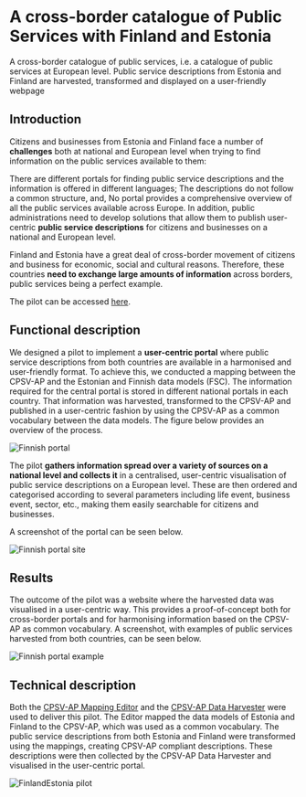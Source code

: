 # A cross-border catalogue of Public Services with Finland and Estonia
A cross-border catalogue of public services, i.e. a catalogue of public services at European level. Public service descriptions from Estonia and Finland are harvested, transformed and displayed on a user-friendly webpage

## Introduction
Citizens and businesses from Estonia and Finland face a number of **challenges** both at national and European level when trying to find information on the public services available to them:

There are different portals for finding public service descriptions and the information is offered in different languages;
The descriptions do not follow a common structure, and,
No portal provides a comprehensive overview of all the public services available across Europe.
In addition, public administrations need to develop solutions that allow them to publish user-centric **public service descriptions** for citizens and businesses on a national and European level.

Finland and Estonia have a great deal of cross-border movement of citizens and business for economic, social and cultural reasons. Therefore, these countries **need to exchange large amounts of information** across borders, public services being a perfect example.

The pilot can be accessed [here](http://cpsv-ap.semic.eu/cpsv-ap_harvester_xBorder_pilot/).

## Functional description

We designed a pilot to implement a **user-centric portal** where public service descriptions from both countries are available in a harmonised and user-friendly format. To achieve this, we conducted a mapping between the CPSV-AP and the Estonian and Finnish data models (FSC). The information required for the central portal is stored in different national portals in each country. That information was harvested, transformed to the CPSV-AP and published in a user-centric fashion by using the CPSV-AP as a common vocabulary between the data models. The figure below provides an overview of the process.

![Finnish portal](https://github.com/catalogue-of-services-isa/cpsv-ap_harvester_xborderPilot_Estonia_Finland/blob/master/images/finnish%20portal_1.png?raw=true)

The pilot **gathers information spread over a variety of sources on a national level and collects it** in a centralised, user-centric visualisation of public service descriptions on a European level. These are then ordered and categorised according to several parameters including life event, business event, sector, etc., making them easily searchable for citizens and businesses.

A screenshot of the portal can be seen below.

![Finnish portal site](https://github.com/catalogue-of-services-isa/cpsv-ap_harvester_xborderPilot_Estonia_Finland/blob/master/images/Finnish%20portal%20site.png?raw=true)

## Results
The outcome of the pilot was a website where the harvested data was visualised in a user-centric way. This provides a proof-of-concept both for cross-border portals and for harmonising information based on the CPSV-AP as common vocabulary. A screenshot, with examples of public services harvested from both countries, can be seen below.

![Finnish portal example](https://github.com/catalogue-of-services-isa/cpsv-ap_harvester_xborderPilot_Estonia_Finland/blob/master/images/Finnish%20portal%20example.png?raw=true)

## Technical description

Both the [CPSV-AP Mapping Editor](https://github.com/catalogue-of-services-isa/cpsv-ap_mapping_tool) and the [CPSV-AP Data Harvester](https://github.com/catalogue-of-services-isa/CPSV-AP_harvester/) were used to deliver this pilot. The Editor mapped the data models of Estonia and Finland to the CPSV-AP, which was used as a common vocabulary. The public service descriptions from both Estonia and Finland were transformed using the mappings, creating CPSV-AP compliant descriptions. These descriptions were then collected by the CPSV-AP Data Harvester and visualised in the user-centric portal. 

![FinlandEstonia pilot](https://github.com/catalogue-of-services-isa/cpsv-ap_harvester_xborderPilot_Estonia_Finland/blob/master/images/finlandestonia%20pilot.png?raw=true)
